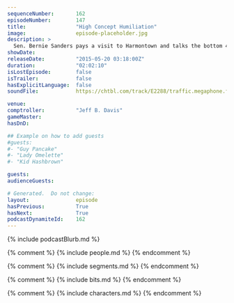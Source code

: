 ```yaml
---
sequenceNumber:       162
episodeNumber:        147
title:                "High Concept Humiliation"
image:                episode-placeholder.jpg
description: >
  Sen. Bernie Sanders pays a visit to Harmontown and talks the bottom 45 percent of the top 60 percent of the top 1 percent. Watch the video at harmontown.com/live and become a member!
showDate:             
releaseDate:          "2015-05-20 03:18:00Z"
duration:             "02:02:10"
isLostEpisode:        false
isTrailer:            false
hasExplicitLanguage:  false
soundFile:            https://chtbl.com/track/E2288/traffic.megaphone.fm/STA2993846717.mp3?updated=1562005100

venue:                
comptroller:          "Jeff B. Davis"
gameMaster:           
hasDnD:               

## Example on how to add guests
#guests:
#- "Guy Pancake"
#- "Lady Omelette"
#- "Kid Hashbrown"

guests:
audienceGuests:

# Generated.  Do not change:
layout:               episode
hasPrevious:          True
hasNext:              True
podcastDynamiteId:    162
---
```


{% include podcastBlurb.md %}

{% comment %}
{% include people.md %}
{% endcomment %}

{% comment %}
{% include segments.md %}
{% endcomment %}

{% comment %}
{% include bits.md %}
{% endcomment %}

{% comment %}
{% include characters.md %}
{% endcomment %}
